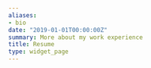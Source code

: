 ```yaml
---
aliases:
- bio
date: "2019-01-01T00:00:00Z"
summary: More about my work experience
title: Resume
type: widget_page
---
```

